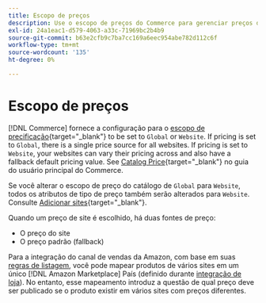 ```yaml
---
title: Escopo de preços
description: Use o escopo de preços do Commerce para gerenciar preços de acordo com vários sites ou globalmente.
exl-id: 24a1eac1-d579-4063-a33c-71969bc2b4b9
source-git-commit: b63e2cfb9c7ba7cc169a6eec954abe782d112c6f
workflow-type: tm+mt
source-wordcount: '135'
ht-degree: 0%

---
```


# Escopo de preços

[!DNL Commerce] fornece a configuração para o [escopo de precificação](https://docs.magento.com/user-guide/configuration/catalog/catalog.html#price){target="_blank"} to be set to `Global` or `Website`. If pricing is set to `Global`, there is a single price source for all websites. If pricing is set to `Website`, your websites can vary their pricing across and also have a fallback default pricing value. See [Catalog Price](https://docs.magento.com/user-guide/configuration/catalog/catalog.html#price){target="_blank"} no guia do usuário principal do Commerce.

Se você alterar o escopo de preço do catálogo de `Global` para `Website`, todos os atributos de tipo de preço também serão alterados para `Website`. Consulte [Adicionar sites](https://docs.magento.com/user-guide/stores/stores-all-create-website.html){target="_blank"}.

Quando um preço de site é escolhido, há duas fontes de preço:

- O preço do site
- O preço padrão (fallback)

Para a integração do canal de vendas da Amazon, com base em suas [regras de listagem](./listing-rules.md), você pode mapear produtos de vários sites em um único [!DNL Amazon Marketplace] País (definido durante [integração de loja](./store-integration.md)). No entanto, esse mapeamento introduz a questão de qual preço deve ser publicado se o produto existir em vários sites com preços diferentes.
